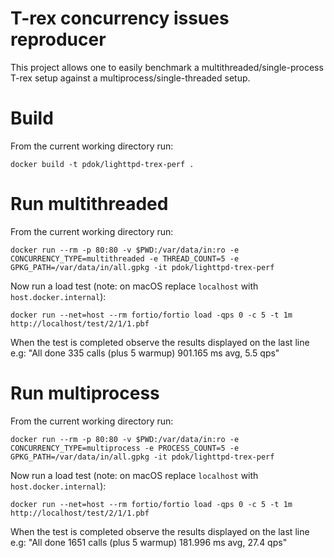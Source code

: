# T-rex concurrency issues reproducer

This project allows one to easily benchmark a multithreaded/single-process 
T-rex setup against a multiprocess/single-threaded setup.

# Build

From the current working directory run:

```
docker build -t pdok/lighttpd-trex-perf .
```

# Run multithreaded

From the current working directory run:

```
docker run --rm -p 80:80 -v $PWD:/var/data/in:ro -e CONCURRENCY_TYPE=multithreaded -e THREAD_COUNT=5 -e GPKG_PATH=/var/data/in/all.gpkg -it pdok/lighttpd-trex-perf
```

Now run a load test (note: on macOS replace `localhost` with `host.docker.internal`):

```
docker run --net=host --rm fortio/fortio load -qps 0 -c 5 -t 1m http://localhost/test/2/1/1.pbf
```

When the test is completed observe the results displayed on the last line e.g: "All done 335 calls (plus 5 warmup) 901.165 ms avg, 5.5 qps"

# Run multiprocess

From the current working directory run:

```
docker run --rm -p 80:80 -v $PWD:/var/data/in:ro -e CONCURRENCY_TYPE=multiprocess -e PROCESS_COUNT=5 -e GPKG_PATH=/var/data/in/all.gpkg -it pdok/lighttpd-trex-perf
```

Now run a load test (note: on macOS replace `localhost` with `host.docker.internal`):

```
docker run --net=host --rm fortio/fortio load -qps 0 -c 5 -t 1m http://localhost/test/2/1/1.pbf
```

When the test is completed observe the results displayed on the last line e.g: "All done 1651 calls (plus 5 warmup) 181.996 ms avg, 27.4 qps"
